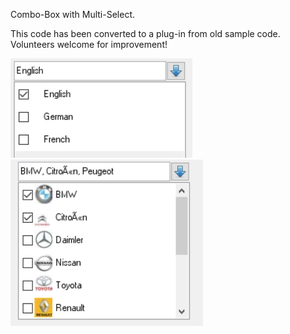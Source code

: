 Combo-Box with Multi-Select.

This code has been converted to a plug-in from old sample code. Volunteers welcome for improvement! 

![Alt-Text](https://raw.githubusercontent.com/BBj-Plugins/BBjMultiListButtonWidget/master/docs/screenshots/MultiList%201.PNG)
![Alt-Text](https://raw.githubusercontent.com/BBj-Plugins/BBjMultiListButtonWidget/master/docs/screenshots/MultiList%202.PNG)
